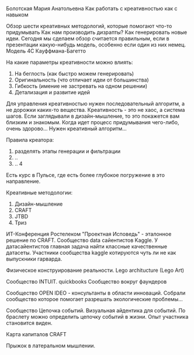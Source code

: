 Болотская Мария Анатольевна
Как работать с креативностью как с навыком

Обзор шести креативных методологий, которые помогают что-то придумывать
Как нам производить дизрапты? Как генерировать новые идеи. Сегодня мы сделаем обзор
считается правильным, если в презентации какую-нибудь модель, особенно если один из них немец.
Модель 4С Кауффмана-Багетто

На какие параметры креативности можно влиять:
1. На беглость (как быстро можем генерировать)
2. Оригинальность (что отличает идеи от большинства)
3. Гибкость (имение не застревать на одном решении)
4. Детализация и развитие идей

Для управления креативностью нужен последовательный алгоритм, а не дорожки каких-то вещества.
Креативность - это не хаос, а система шагов. Если заглядывали в дизайн-мышление, то это покажется вам близким и знакомым. Когда идет процесс придумывания чего-либо, очень здорово... Нужен креативный алгоритм...

Правила креатора:
1. разделять этапы генерации и фильтрации
2. ..
3. ..
4

Есть курс в Пульсе, где есть более глубокое погружение в это направление.

Креативные методологии:
1. Дизайн-мышление
2. CRAFT
3. JTBD
4. Триз



ИТ-Конференция Ростелеком "Проектная Исповедь" - эталонное решение по CRAFT.
Сообщество data сайентистов Kaggle. У датасайентистов главная задача найти классные качественные датасеты. Участники сообщества kaggle котируются чуть ли не как выпускники гарварда.

Физическое конструирование реальности. Lego architucture (Lego Art) 

Сообщество INTUIT. quickbooks Сообщество вокруг фаундеров

Сообщество OPEN IDEO - консультанты в области инноваций. Собрали сообщество которое помогает разрешать экологические проблемы...

Сообщество Цепочка событий. Визуальная айдентика для событий. По браслету можно определить цепочку событий в жизни. Опыт участника становится виден.



Карта капиталов CRAFT

Прыжок в латеральном мышлении.


